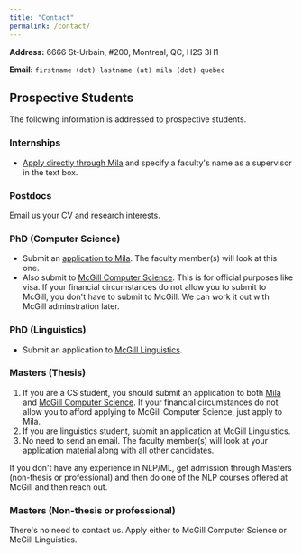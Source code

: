 ```yaml
---
title: "Contact"
permalink: /contact/
---
```


**Address:** 6666 St-Urbain, #200, Montreal, QC, H2S 3H1

**Email:** `firstname (dot) lastname (at) mila (dot) quebec`


## Prospective Students

The following information is addressed to prospective students.

### Internships
* [Apply directly through Mila](https://mila.quebec/en/admission-process-for-interns/) and specify a faculty's name as a supervisor in the text box.

### Postdocs
Email us your CV and research interests.

### PhD (Computer Science)
* Submit an [application to Mila](https://mila.quebec/en/phd-supervision-request/). The faculty member(s) will look at this one.
* Also submit to [McGill Computer Science](https://www.cs.mcgill.ca/graduate/future/applying/). This is for official purposes like visa. If your financial circumstances do not allow you to submit to McGill, you don't have to submit to McGill. We can work it out with McGill adminstration later. 

### PhD (Linguistics)
* Submit an application to [McGill Linguistics](https://www.mcgill.ca/linguistics/graduate/graduate-admissions).

### Masters (Thesis)

1. If you are a CS student, you should submit an application to both [Mila](https://mila.quebec/en/msc-supervision-request/) and [McGill Computer Science](http://sivareddy.in/prospective-students.html). If your financial circumstances do not allow you to afford applying to McGill Computer Science, just apply to Mila.
2. If you are linguistics student, submit an application at McGill Linguistics.
3. No need to send an email. The faculty member(s) will look at your application material along with all other candidates. 

If you don't have any experience in NLP/ML, get admission through Masters (non-thesis or professional) and then do one of the NLP courses offered at McGill and then reach out.

### Masters (Non-thesis or professional)

There's no need to contact us. Apply either to McGill Computer Science or McGill Linguistics.